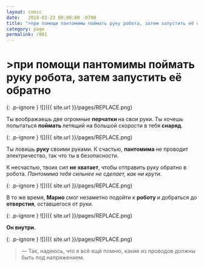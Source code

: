```yaml
---
layout: comic
date:   2018-03-23 00:00:00 -0700
title: ">при помощи пантомимы поймать руку робота, затем запустить её обратно"
category: page
permalink: /081
---
```

# >при помощи пантомимы поймать руку робота, затем запустить её обратно

{: .p-ignore }
![]({{ site.url }}/pages/REPLACE.png)

Ты воображаешь две огромные <strong>перчатки </strong>на свои руки. Ты хочешь попытаться <strong>поймать </strong>летящий на большой скорости в тебя <strong>снаряд</strong>.

{: .p-ignore }
![]({{ site.url }}/pages/REPLACE.png)

Ты ловишь <strong>руку </strong>своими руками. К счастью, <strong>пантомима </strong>не проводит электричество, так что ты в безопасности.

К несчастью, твоих сил <strong>не хватает</strong>, чтобы отправить руку обратно в робота. <em>Пантомима тебя сильнее не сделает, как ни крути</em>.

{: .p-ignore }
![]({{ site.url }}/pages/REPLACE.png)

В то же время, <strong>Марио </strong>смог незаметно подойти к <strong>роботу </strong>и добраться до <strong>отверстия</strong>, оставшегося от руки.

{: .p-ignore }
![]({{ site.url }}/pages/REPLACE.png)

<strong>Он внутри.</strong>

{: .p-ignore }
![]({{ site.url }}/pages/REPLACE.png)

<blockquote>— Так, надеюсь, что я всё ещё помню, какие из проводов должны быть под напряжением.</blockquote>

